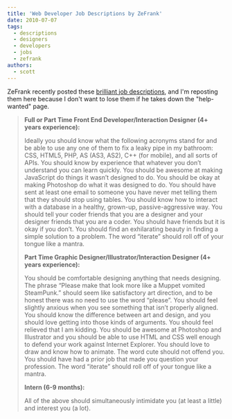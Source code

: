 ```yaml
---
title: 'Web Developer Job Descriptions by ZeFrank'
date: 2010-07-07
tags:
  - descriptions
  - designers
  - developers
  - jobs
  - zefrank
authors:
  - scott
---
```


ZeFrank recently posted these [brilliant job descriptions](http://www.zefrank.com/jobz/), and I'm reposting them here because I don't want to lose them if he takes down the "help-wanted" page.

> **Full or Part Time Front End Developer/Interaction Designer (4+ years experience):**
>
> Ideally you should know what the following acronyms stand for and be able to use any one of them to fix a leaky pipe in my bathroom: CSS, HTML5, PHP, AS (AS3, AS2), C++ (for mobile), and all sorts of APIs. You should know by experience that whatever you don’t understand you can learn quickly. You should be awesome at making JavaScript do things it wasn’t designed to do. You should be okay at making Photoshop do what it was designed to do. You should have sent at least one email to someone you have never met telling them that they should stop using tables. You should know how to interact with a database in a healthy, grown-up, passive-aggressive way. You should tell your coder friends that you are a designer and your designer friends that you are a coder. You should have friends but it is okay if you don’t. You should find an exhilarating beauty in finding a simple solution to a problem. The word “iterate” should roll off of your tongue like a mantra.
>
> **Part Time Graphic Designer/Illustrator/Interaction Designer (4+ years experience):**
>
> You should be comfortable designing anything that needs designing. The phrase “Please make that look more like a Muppet vomited SteamPunk.” should seem like satisfactory art direction, and to be honest there was no need to use the word “please”. You should feel slightly anxious when you see something that isn’t properly aligned. You should know the difference between art and design, and you should love getting into those kinds of arguments. You should feel relieved that I am kidding. You should be awesome at Photoshop and Illustrator and you should be able to use HTML and CSS well enough to defend your work against Internet Explorer. You should love to draw and know how to animate. The word cute should not offend you. You should have had a prior job that made you question your profession. The word “iterate” should roll off of your tongue like a mantra.
>
> **Intern (6-9 months):**
>
> All of the above should simultaneously intimidate you (at least a little) and interest you (a lot).
